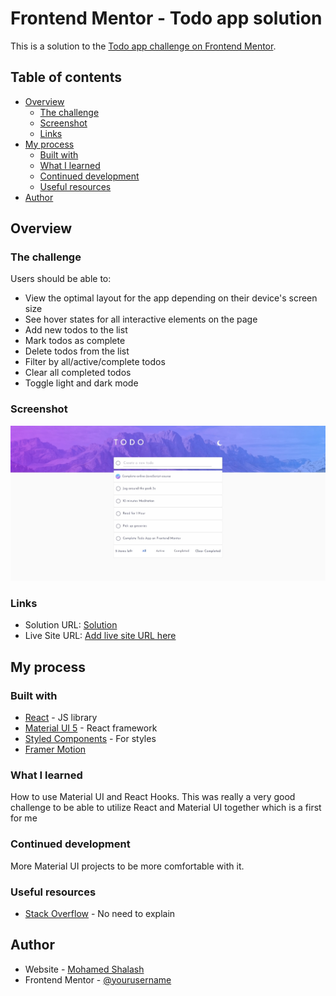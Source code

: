 # Frontend Mentor - Todo app solution

This is a solution to the [Todo app challenge on Frontend Mentor](https://www.frontendmentor.io/challenges/todo-app-Su1_KokOW).

## Table of contents

- [Overview](#overview)
  - [The challenge](#the-challenge)
  - [Screenshot](#screenshot)
  - [Links](#links)
- [My process](#my-process)
  - [Built with](#built-with)
  - [What I learned](#what-i-learned)
  - [Continued development](#continued-development)
  - [Useful resources](#useful-resources)
- [Author](#author)

## Overview

### The challenge

Users should be able to:

- View the optimal layout for the app depending on their device's screen size
- See hover states for all interactive elements on the page
- Add new todos to the list
- Mark todos as complete
- Delete todos from the list
- Filter by all/active/complete todos
- Clear all completed todos
- Toggle light and dark mode

### Screenshot

![](./screenshot.jpeg)

### Links

- Solution URL: [Solution](https://github.com/shalash23/todo-fe.git)
- Live Site URL: [Add live site URL here](https://glittering-pithivier-1f9753.netlify.app/)

## My process

### Built with

- [React](https://reactjs.org/) - JS library
- [Material UI 5](https://mui.com/) - React framework
- [Styled Components](https://styled-components.com/) - For styles
- [Framer Motion](https://framer.com)

### What I learned

How to use Material UI and React Hooks. This was really a very good challenge to be able to utilize React and Material UI together which is a first for me

### Continued development

More Material UI projects to be more comfortable with it.

### Useful resources

- [Stack Overflow](https://www.stackoverflow.com) - No need to explain

## Author

- Website - [Mohamed Shalash](https://www.github.com/shalash23)
- Frontend Mentor - [@yourusername](https://www.frontendmentor.io/profile/shalash23)
